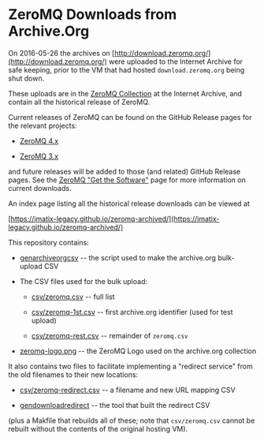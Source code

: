 # ZeroMQ Downloads from Archive.Org

On 2016-05-26 the archives on [http://download.zeromq.org/](http://download.zeromq.org/)
were uploaded to the Internet Archive for safe keeping, prior to the 
VM that had hosted `download.zeromq.org` being shut down.  

These uploads are in the [ZeroMQ Collection](https://archive.org/details/zeromq)
at the Internet Archive, and contain all the historical release of
ZeroMQ.  

Current releases of ZeroMQ can be found on the GitHub Release pages
for the relevant projects:

*   [ZeroMQ 4.x](https://github.com/zeromq/zeromq4-1/releases)

*   [ZeroMQ 3.x](https://github.com/zeromq/zeromq3-x/releases)

and future releases will be added to those (and related) GitHub Release
pages.  See the [ZeroMQ "Get the Software"](http://zeromq.org/intro:get-the-software)
page for more information on current downloads.

An index page listing all the historical release downloads can be viewed at

[https://imatix-legacy.github.io/zeromq-archived/](https://imatix-legacy.github.io/zeromq-archived/)

This repository contains:

*   [genarchiveorgcsv](genarchiveorgcsv) -- the script used to make the archive.org bulk-upload CSV

*   The CSV files used for the bulk upload:

    *   [csv/zeromq.csv](csv/zeromq.csv) -- full list

    *   [csv/zeromq-1st.csv](csv/zeromq-1st.csv) -- first archive.org identifier (used for test upload)

    *   [csv/zeromq-rest.csv](csv/zeromq-rest.csv) -- remainder of `zeromq.csv`

*   [zeromq-logo.png](zeromq-logo.png) -- the ZeroMQ Logo used on the archive.org collection

It also contains two files to facilitate implementing a "redirect service"
from the old filenames to their new locations:

*   [csv/zeromq-redirect.csv](csv/zeromq-redirect.csv) -- a filename and new URL mapping CSV

*   [gendownloadredirect](gendownloadredirect) -- the tool that built the redirect CSV

(plus a Makfile that rebuilds all of these; note that `csv/zeromq.csv` 
cannot be rebuilt without the contents of the original hosting VM).
